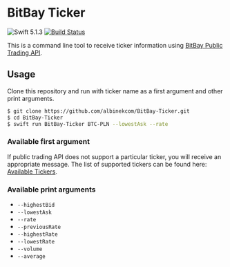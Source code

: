 # BitBay Ticker

![Swift 5.1.3](https://img.shields.io/badge/Swift-5.1.3-orange.svg)
[![Build Status](https://travis-ci.org/albinekcom/BitBay-Ticker.svg?branch=master)](https://travis-ci.org/albinekcom/BitBay-Ticker)

This is a command line tool to receive ticker information using [BitBay Public Trading API](https://docs.bitbay.net/reference).

## Usage

Clone this repository and run with ticker name as a first argument and other print arguments.

```bash
$ git clone https://github.com/albinekcom/BitBay-Ticker.git
$ cd BitBay-Ticker
$ swift run BitBay-Ticker BTC-PLN --lowestAsk --rate
```

### Available first argument

If public trading API does not support a particular ticker, you will receive an appropriate message. The list of supported tickers can be found here: [Available Tickers](https://github.com/albinekcom/BitBay-API-Tools/blob/master/v1/available-tickers.json).

### Available print arguments

- `--highestBid`
- `--lowestAsk`
- `--rate`
- `--previousRate`
- `--highestRate`
- `--lowestRate`
- `--volume`
- `--average`
